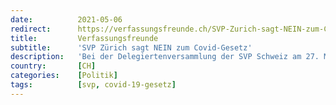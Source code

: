 ```yaml
---
date:          2021-05-06
redirect:      https://verfassungsfreunde.ch/SVP-Zurich-sagt-NEIN-zum-Covid-Gesetz
title:         Verfassungsfreunde
subtitle:      'SVP Zürich sagt NEIN zum Covid-Gesetz'
description:   'Bei der Delegiertenversammlung der SVP Schweiz am 27. März setzten sich Parteileitung und Vorstand der SVP Schweiz auch mit einem kleinen Trick (...)'
country:       [CH]
categories:    [Politik]
tags:          [svp, covid-19-gesetz]
---
```

